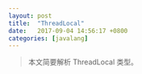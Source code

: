 ```yaml
---
layout: post
title:  "ThreadLocal"
date:   2017-09-04 14:56:17 +0800
categories: [javalang]
---
```


> 本文简要解析 ThreadLocal 类型。
